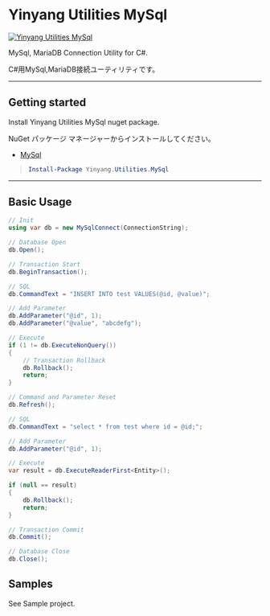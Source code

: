 # Yinyang Utilities MySql

[![Yinyang Utilities MySql](https://img.shields.io/nuget/v/Yinyang.Utilities.MySql.svg)](https://www.nuget.org/packages/Yinyang.Utilities.MySql/)

MySql, MariaDB Connection Utility for C#.

C#用MySql,MariaDB接続ユーティリティです。

---

## Getting started

Install Yinyang Utilities MySql nuget package.

NuGet パッケージ マネージャーからインストールしてください。

- [MySql](https://www.nuget.org/packages/Yinyang.Utilities.MySql/)

> ```powershell
> Install-Package Yinyang.Utilities.MySql
> ```

---

## Basic Usage

```c#
// Init
using var db = new MySqlConnect(ConnectionString);

// Database Open
db.Open();

// Transaction Start
db.BeginTransaction();

// SQL
db.CommandText = "INSERT INTO test VALUES(@id, @value)";

// Add Parameter
db.AddParameter("@id", 1);
db.AddParameter("@value", "abcdefg");

// Execute
if (1 != db.ExecuteNonQuery())
{
    // Transaction Rollback
    db.Rollback();
    return;
}

// Command and Parameter Reset
db.Refresh();

// SQL
db.CommandText = "select * from test where id = @id;";

// Add Parameter
db.AddParameter("@id", 1);

// Execute
var result = db.ExecuteReaderFirst<Entity>();

if (null == result)
{
    db.Rollback();
    return;
}

// Transaction Commit
db.Commit();

// Database Close
db.Close();


```

## Samples

See Sample project.
